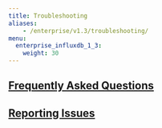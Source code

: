 ```yaml
---
title: Troubleshooting
aliases:
    - /enterprise/v1.3/troubleshooting/
menu:
  enterprise_influxdb_1_3:
    weight: 30
---
```


## [Frequently Asked Questions](/enterprise_influxdb/v1.3/troubleshooting/frequently_asked_questions/)
## [Reporting Issues](/enterprise_influxdb/v1.3/troubleshooting/reporting-issues/)
